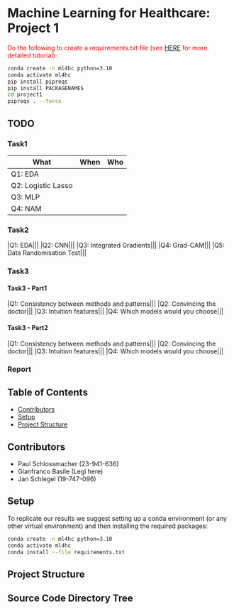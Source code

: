 # Machine Learning for Healthcare: Project 1
<span style="color: red;">Do the following to create a requirements.txt file (see [HERE](https://betterdatascience.com/python-pipreqs/) for more detailed tutorial):</span>
```bash
conda create -n ml4hc python=3.10
conda activate ml4hc
pip install pipreqs
pip install PACKAGENAMES
cd project1
pipreqs . --force
```

## TODO

### Task1
|What|When|Who|
|-----|----|----|
|Q1: EDA|||
|Q2: Logistic Lasso|||
|Q3: MLP|||
|Q4: NAM|||

### Task2
|Q1: EDA|||
|Q2: CNN|||
|Q3: Integrated Gradients|||
|Q4: Grad-CAM|||
|Q5: Data Randomisation Test|||

### Task3
#### Task3 - Part1
|Q1: Consistency between methods and patterns|||
|Q2: Convincing the doctor|||
|Q3: Intuition features|||
|Q4: Which models would you choose|||

#### Task3 - Part2
|Q1: Consistency between methods and patterns|||
|Q2: Convincing the doctor|||
|Q3: Intuition features|||
|Q4: Which models would you choose|||


### Report

## Table of Contents

- [Contributors](#contributors)
- [Setup](#setup)
- [Project Structure](#project-structure)

## Contributors

- Paul Schlossmacher (23-941-636)
- Gianfranco Basile (Legi here)
- Jan Schlegel (19-747-096)

## Setup

To replicate our results we suggest setting up a conda environment (or any other virtual environment) and then installing the required packages:

```bash
conda create -n ml4hc python=3.10
conda activate ml4hc
conda install --file requirements.txt
```

## Project Structure

## Source Code Directory Tree
